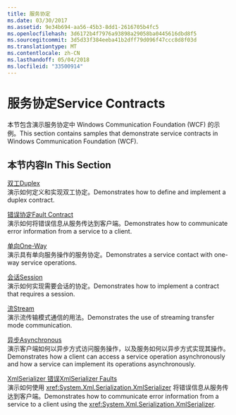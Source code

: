 ```yaml
---
title: 服务协定
ms.date: 03/30/2017
ms.assetid: 9e34b694-aa56-45b3-8dd1-2616705b4fc5
ms.openlocfilehash: 3d6172b4f7976a93898a29058ba0445616dbd8f5
ms.sourcegitcommit: 3d5d33f384eeba41b2dff79d096f47ccc8d8f03d
ms.translationtype: MT
ms.contentlocale: zh-CN
ms.lasthandoff: 05/04/2018
ms.locfileid: "33500914"
---
```

# <a name="service-contracts"></a><span data-ttu-id="f25e3-102">服务协定</span><span class="sxs-lookup"><span data-stu-id="f25e3-102">Service Contracts</span></span>
<span data-ttu-id="f25e3-103">本节包含演示服务协定中 Windows Communication Foundation (WCF) 的示例。</span><span class="sxs-lookup"><span data-stu-id="f25e3-103">This section contains samples that demonstrate service contracts in Windows Communication Foundation (WCF).</span></span>  
  
## <a name="in-this-section"></a><span data-ttu-id="f25e3-104">本节内容</span><span class="sxs-lookup"><span data-stu-id="f25e3-104">In This Section</span></span>  
 [<span data-ttu-id="f25e3-105">双工</span><span class="sxs-lookup"><span data-stu-id="f25e3-105">Duplex</span></span>](../../../../docs/framework/wcf/samples/duplex.md)  
 <span data-ttu-id="f25e3-106">演示如何定义和实现双工协定。</span><span class="sxs-lookup"><span data-stu-id="f25e3-106">Demonstrates how to define and implement a duplex contract.</span></span>  
  
 [<span data-ttu-id="f25e3-107">错误协定</span><span class="sxs-lookup"><span data-stu-id="f25e3-107">Fault Contract</span></span>](../../../../docs/framework/wcf/samples/fault-contract.md)  
 <span data-ttu-id="f25e3-108">演示如何将错误信息从服务传达到客户端。</span><span class="sxs-lookup"><span data-stu-id="f25e3-108">Demonstrates how to communicate error information from a service to a client.</span></span>  
  
 [<span data-ttu-id="f25e3-109">单向</span><span class="sxs-lookup"><span data-stu-id="f25e3-109">One-Way</span></span>](../../../../docs/framework/wcf/samples/one-way.md)  
 <span data-ttu-id="f25e3-110">演示具有单向服务操作的服务协定。</span><span class="sxs-lookup"><span data-stu-id="f25e3-110">Demonstrates a service contact with one-way service operations.</span></span>  
  
 [<span data-ttu-id="f25e3-111">会话</span><span class="sxs-lookup"><span data-stu-id="f25e3-111">Session</span></span>](../../../../docs/framework/wcf/samples/session.md)  
 <span data-ttu-id="f25e3-112">演示如何实现需要会话的协定。</span><span class="sxs-lookup"><span data-stu-id="f25e3-112">Demonstrates how to implement a contract that requires a session.</span></span>  
  
 [<span data-ttu-id="f25e3-113">流</span><span class="sxs-lookup"><span data-stu-id="f25e3-113">Stream</span></span>](../../../../docs/framework/wcf/samples/stream.md)  
 <span data-ttu-id="f25e3-114">演示流传输模式通信的用法。</span><span class="sxs-lookup"><span data-stu-id="f25e3-114">Demonstrates the use of streaming transfer mode communication.</span></span>  
  
 [<span data-ttu-id="f25e3-115">异步</span><span class="sxs-lookup"><span data-stu-id="f25e3-115">Asynchronous</span></span>](http://msdn.microsoft.com/library/833db946-f511-4f64-a26f-2759a11217c7)  
 <span data-ttu-id="f25e3-116">演示客户端如何以异步方式访问服务操作，以及服务如何以异步方式实现其操作。</span><span class="sxs-lookup"><span data-stu-id="f25e3-116">Demonstrates how a client can access a service operation asynchronously and how a service can implement its operations asynchronously.</span></span>  
  
 [<span data-ttu-id="f25e3-117">XmlSerializer 错误</span><span class="sxs-lookup"><span data-stu-id="f25e3-117">XmlSerializer Faults</span></span>](../../../../docs/framework/wcf/samples/xmlserializer-faults.md)  
 <span data-ttu-id="f25e3-118">演示如何使用 <xref:System.Xml.Serialization.XmlSerializer> 将错误信息从服务传达到客户端。</span><span class="sxs-lookup"><span data-stu-id="f25e3-118">Demonstrates how to communicate error information from a service to a client using the <xref:System.Xml.Serialization.XmlSerializer>.</span></span>

